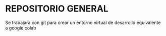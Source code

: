 # REPOSITORIO GENERAL
Se trabajara con git para crear un entorno virtual de desarrollo equivalente a google colab